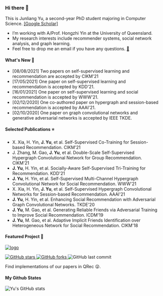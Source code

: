 ### Hi there 👋

This is Junliang Yu, a second-year PhD student majoring in Computer Science. [[Google Scholar]](https://scholar.google.com/citations?user=JGuWOUIAAAAJ&hl=EN&oi=ao)
- I’m working with A/Prof. Hongzhi Yin at the University of Queensland.
- My research interests include recommender systems, social network analysis, and graph learning.
- Feel free to drop me an email if you have any questions. [📧](mailto:jl.yu@uq.edu.au)

#### What's New 📢
- [08/08/2021] Two papers on self-supervised learning and recommendation are accepted by CIKM'21
- [17/05/2021] One paper on self-supervised learning and recommendation is accepted by KDD'21.  
- [16/01/2021] One paper on self-supervised learning and social recommendation is accepted by WWW'21.  
- [02/12/2020] One co-authored paper on hypergraph and session-based recommendation is accepted by AAAI'21.  
- [02/10/2020] One paper on graph convolutional networks and generative adversarial networks is accepted by IEEE TKDE.

#### Selected Publications ⭐️
+ X. Xia, H. Yin, <b>J. Yu</b>, et al. Self-Supervised Co-Training for Session-based Recommendation. CIKM'21<br>
+ J. Zhang, M. Gao, <b>J. Yu</b>, et al. Double-Scale Self-Supervised Hypergraph Convolutional Network for Group Recommendation. CIKM'21<br>
+ <b>J. Yu</b>, H. Yin, et al. Socially-Aware Self-Supervised Tri-Training for Recommendation. KDD'21<br>
+ <b>J. Yu</b>, H. Yin, et al. Self-Supervised Multi-Channel Hypergraph Convolutional Network for Social Recommendation. WWW'21<br>
+ X. Xia, H. Yin, <b>J. Yu</b>, et al. Self-Supervised Hypergraph Convolutional Networks for Session-based Recommendation. AAAI'21<br>
+ <b>J. Yu</b>, H. Yin, et al. Enhancing Social Recommendation with Adversarial Graph Convolutional Networks. TKDE'20<br>
+ <b>J. Yu</b>, M. Gao, et al. Generating Reliable Friends via Adversarial Training to Improve Social Recommendation. ICDM'19<br>
+ <b>J. Yu</b>, M. Gao, et al. Adaptive Implicit Friends Identification over Heterogeneous Network for Social Recommendation. CIKM'18<br>

#### Featured Project 🍊
<a href="https://github.com/Coder-Yu/QRec"> <img src="https://i.ibb.co/Bsn8CM5/logo.png" alt="logo" border="0"></a><br>
<p float="left"> <a href="https://github.com/Coder-Yu/QRec/stargazers"> <img alt="GitHub stars" src="https://img.shields.io/github/stars/Coder-Yu/QRec"/> </a> <a href="https://github.com/Coder-Yu/QRec/network/members"> <img alt="GitHub forks" src="https://img.shields.io/github/forks/Coder-Yu/QRec"/> </a> <img alt="GitHub last commit" src="https://img.shields.io/github/last-commit/Coder-Yu/QRec"></p> 
Find implementations of our papers in QRec 😜.

#### My Github States

![Yu's GitHub stats](https://github-readme-stats.vercel.app/api?username=Coder-Yu)
